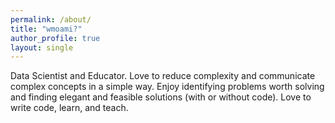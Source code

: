 ```yaml
---
permalink: /about/
title: "wmoami?"
author_profile: true
layout: single
---
```


Data Scientist and Educator.
Love to reduce complexity and communicate complex concepts in a simple way.
Enjoy identifying problems worth solving and finding elegant and feasible solutions (with or without code).
Love to write code, learn, and teach.
